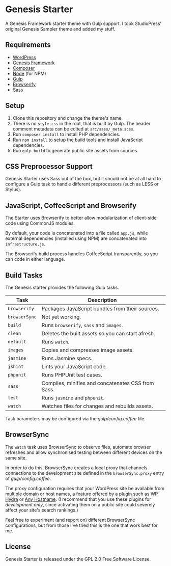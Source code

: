# Genesis Starter

A Genesis Framework starter theme with Gulp support.  I took StudioPress' original Genesis Sampler theme and added my stuff.

## Requirements

* [WordPress](https://wordpress.org/)
* [Genesis Framework](http://my.studiopress.com/themes/genesis/)
* [Composer](https://getcomposer.org/)
* [Node](http://nodejs.org/) (for NPM)
* [Gulp](http://gulpjs.com/)
* [Browserify](http://browserify.org/)
* [Sass](http://sass-lang.com/)

## Setup

1. Clone this repository and change the theme's name.
2. There is no `style.css` in the root, that is built by Gulp. The header comment metadata can be edited at `src/sass/_meta.scss`.
3. Run `composer install` to install PHP dependencies.
4. Run `npm install` to setup the build tools and install JavaScript dependencies.
5. Run `gulp build` to generate public site assets from sources.

## CSS Preprocessor Support

Genesis Starter uses Sass out of the box, but it should not be at all hard to configure a Gulp task to handle different preprocessors (such as LESS or Stylus).

## JavaScript, CoffeeScript and Browserify

The Starter uses Browserify to better allow modularization of client-side code using CommonJS modules.

By default, your code is concatenated into a file called `app.js`, while external dependencies (installed using NPM) are concatenated into `infrastructure.js`.

The Browserify build process handles CoffeeScript transparently, so you can code in either language.

## Build Tasks

The Genesis starter provides the following Gulp tasks.

| Task          | Description                                        |
| ------------- | -------------------------------------------------- |
| `browserify`  | Packages JavaScript bundles from their sources.    |
| `browserSync` | Not yet working.                                   |
| `build`       | Runs `browserify`, `sass` and `images`.            |
| `clean`       | Deletes the built assets so you can start afresh.  |
| `default`     | Runs `watch`.                                      |
| `images`      | Copies and compresses image assets.                |
| `jasmine`     | Runs Jasmine specs.                                |
| `jshint`      | Lints your JavaScript code.                        |
| `phpunit`     | Runs PHPUnit test cases.                           |
| `sass`        | Compiles, minifies and concatenates CSS from Sass. |
| `test`        | Runs `jasmine` and `phpunit`.                      |
| `watch`       | Watches files for changes and rebuilds assets.     |

Task parameters may be configured via the _gulp/config.coffee_ file.

## BrowserSync

The `watch` task uses BrowserSync to observe files, automate browser refreshes and allow synchronised testing between different devices on the same site.

In order to do this, BrowserSync creates a local proxy that channels connections to the development site defined in the `browserSync.proxy` entry of _gulp/config.coffee_.

The proxy configuration requires that your WordPress site be available from multiple domain or host names, a feature offered by a plugin such as [WP Hydra](https://wordpress.org/plugins/wp-hydra/) or [Any Hostname](https://wordpress.org/plugins/any-hostname/). (I recommend that you use these plugins for _development only_, since activating them on a public site could severely affect your site's search rankings.)

Feel free to experiment (and report on) different BrowserSync configurations, but from those I've tried this is the one that work best for me.

## License

Genesis Starter is released under the GPL 2.0 Free Software License.

